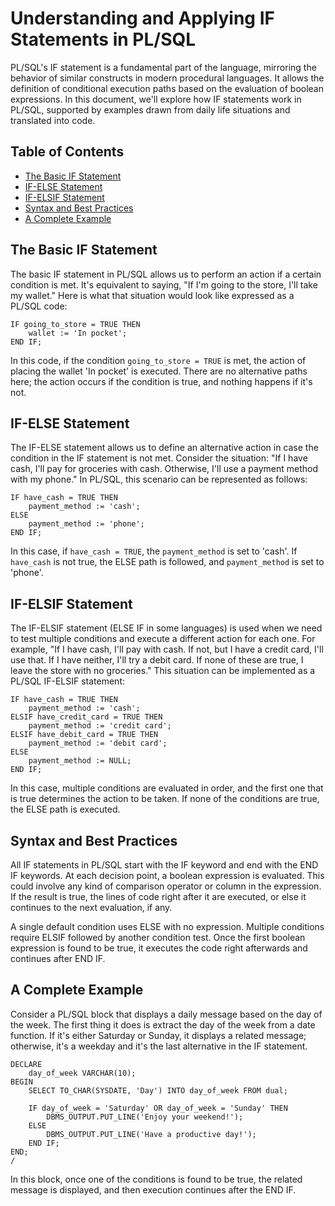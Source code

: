 # Understanding and Applying IF Statements in PL/SQL

PL/SQL's IF statement is a fundamental part of the language, mirroring the behavior of similar constructs in modern procedural languages. It allows the definition of conditional execution paths based on the evaluation of boolean expressions. In this document, we'll explore how IF statements work in PL/SQL, supported by examples drawn from daily life situations and translated into code.

## Table of Contents

- [The Basic IF Statement](#The-Basic-IF-Statement)
- [IF-ELSE Statement](#IF-ELSE-Statement)
- [IF-ELSIF Statement](#IF-ELSIF-Statement)
- [Syntax and Best Practices](#Syntax-and-Best-Practices)
- [A Complete Example](#A-Complete-Example)

<a name="The-Basic-IF-Statement"></a>
## The Basic IF Statement

The basic IF statement in PL/SQL allows us to perform an action if a certain condition is met. It's equivalent to saying, "If I'm going to the store, I'll take my wallet." Here is what that situation would look like expressed as a PL/SQL code:

```plsql
IF going_to_store = TRUE THEN
    wallet := 'In pocket';
END IF;
```
In this code, if the condition `going_to_store = TRUE` is met, the action of placing the wallet 'In pocket' is executed. There are no alternative paths here; the action occurs if the condition is true, and nothing happens if it's not.

<a name="IF-ELSE-Statement"></a>
## IF-ELSE Statement

The IF-ELSE statement allows us to define an alternative action in case the condition in the IF statement is not met. Consider the situation: "If I have cash, I'll pay for groceries with cash. Otherwise, I'll use a payment method with my phone." In PL/SQL, this scenario can be represented as follows:

```plsql
IF have_cash = TRUE THEN
    payment_method := 'cash';
ELSE
    payment_method := 'phone';
END IF;
```
In this case, if `have_cash = TRUE`, the `payment_method` is set to 'cash'. If `have_cash` is not true, the ELSE path is followed, and `payment_method` is set to 'phone'.

<a name="IF-ELSIF-Statement"></a>
## IF-ELSIF Statement

The IF-ELSIF statement (ELSE IF in some languages) is used when we need to test multiple conditions and execute a different action for each one. For example, "If I have cash, I'll pay with cash. If not, but I have a credit card, I'll use that. If I have neither, I'll try a debit card. If none of these are true, I leave the store with no groceries." This situation can be implemented as a PL/SQL IF-ELSIF statement:

```plsql
IF have_cash = TRUE THEN
    payment_method := 'cash';
ELSIF have_credit_card = TRUE THEN
    payment_method := 'credit card';
ELSIF have_debit_card = TRUE THEN
    payment_method := 'debit card';
ELSE
    payment_method := NULL;
END IF;
```
In this case, multiple conditions are evaluated in order, and the first one that is true determines the action to be taken. If none of the conditions are true, the ELSE path is executed.

<a name="Syntax-and-Best-Practices"></a>
## Syntax and Best Practices

All IF statements in PL/SQL start with the IF keyword and end with the END IF keywords. At each decision point, a boolean expression is evaluated. This could involve any kind of comparison operator or column in the expression. If the result is true, the lines of code right after it are executed, or else it continues to the next evaluation, if any.

A single default condition uses ELSE with no expression. Multiple conditions require ELSIF followed by another condition test. Once the first boolean expression is found to be true, it executes the code right afterwards and continues after END IF.

<a name="A-Complete-Example"></a>
## A Complete Example

Consider a PL/SQL block that displays a daily message based on the day of the week. The first thing it does is extract the day of the week from a date function. If it's either Saturday or Sunday, it displays a related message; otherwise, it's a weekday and it's the last alternative in the IF statement.

```plsql
DECLARE
    day_of_week VARCHAR(10);
BEGIN
    SELECT TO_CHAR(SYSDATE, 'Day') INTO day_of_week FROM dual;
    
    IF day_of_week = 'Saturday' OR day_of_week = 'Sunday' THEN
        DBMS_OUTPUT.PUT_LINE('Enjoy your weekend!');
    ELSE
        DBMS_OUTPUT.PUT_LINE('Have a productive day!');
    END IF;
END;
/
```
In this block, once one of the conditions is found to be true, the related message is displayed, and then execution continues after the END IF.
